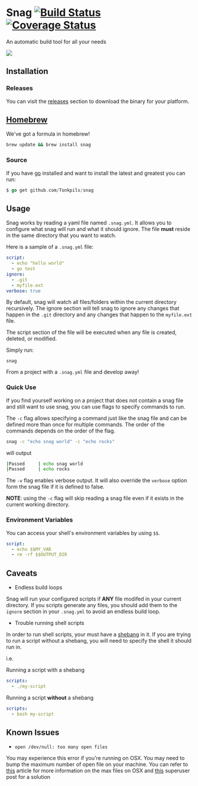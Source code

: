 # Snag [![Build Status](https://travis-ci.org/Tonkpils/snag.svg?branch=wip)](https://travis-ci.org/Tonkpils/snag) [![Coverage Status](https://coveralls.io/repos/Tonkpils/snag/badge.svg?branch=coverage&service=github)](https://coveralls.io/github/Tonkpils/snag?branch=coverage)

An automatic build tool for all your needs

![](http://i.imgur.com/epcicvr.gif)

## Installation

### Releases

You can visit the [releases](https://github.com/Tonkpils/snag/releases) section to
download the binary for your platform.

## [Homebrew](http://brew.sh/)

We've got a formula in homebrew!

```bash
brew update && brew install snag
```

### Source

If you have [go](http://golang.org/) installed and want to install
the latest and greatest you can run:

```go
$ go get github.com/Tonkpils/snag
```

## Usage

Snag works by reading a yaml file named `.snag.yml`. It allows you to configure what snag will
run and what it should ignore. The file **must** reside in the same
directory that you want to watch.

Here is a sample of a `.snag.yml` file:

```yaml
script:
  - echo "hello world"
  - go test
ignore:
  - .git
  - myfile.ext
verbose: true
```

By default, snag will watch all files/folders within the current directory recursively.
The ignore section will tell snag to ignore any changes that happen
in the `.git` directory and any changes that happen to the `myfile.ext` file.

The script section of the file will be executed when any file is created, deleted, or modified.

Simply run:

```
snag
```

From a project with a `.snag.yml` file and develop away!

### Quick Use

If you find yourself working on a project that does not contain a snag file and
still want to use snag, you can use flags to specify commands to run.

The `-c` flag allows specifying a command just like the snag file and can
be defined more than once for multiple commands. The order of the commands
depends on the order of the flag.

```sh
snag -c "echo snag world" -c "echo rocks"
```

will output

```sh
|Passed     | echo snag world
|Passed     | echo rocks
```

The `-v` flag enables verbose output. It will also override the `verbose`
option form the snag file if it is defined to false.

**NOTE**: using the `-c` flag will skip reading a snag file even if it
exists in the current working directory.

### Environment Variables

You can access your shell's environment variables by using `$$`.

```yaml
script:
  - echo $$MY_VAR
  - rm -rf $$OUTPUT_DIR
```

## Caveats

* Endless build loops

Snag will run your configured scripts if **ANY** file modifed in your current directory.
If you scripts generate any files, you should add them to the `ignore` section in your
`.snag.yml` to avoid an endless build loop.

* Trouble running shell scripts

In order to run shell scripts, your must have a [shebang](https://en.wikipedia.org/wiki/Shebang_(Unix)) in it. If you are trying to run a script without a
shebang, you will need to specify the shell it should run in.

i.e.

Running a script with a shebang

```yaml
scripts:
  - ./my-script
```

Running a script **without** a shebang

```yaml
scripts:
  - bash my-script
```

## Known Issues

* `open /dev/null: too many open files`

You may experience this error if you're running on OSX. You may need to bump
the maximum number of open file on your machine. You can refer to [this](http://krypted.com/mac-os-x/maximum-files-in-mac-os-x/)
article for more information on the max files on OSX and [this](http://superuser.com/questions/433746/is-there-a-fix-for-the-too-many-open-files-in-system-error-on-os-x-10-7-1) superuser post for a solution
